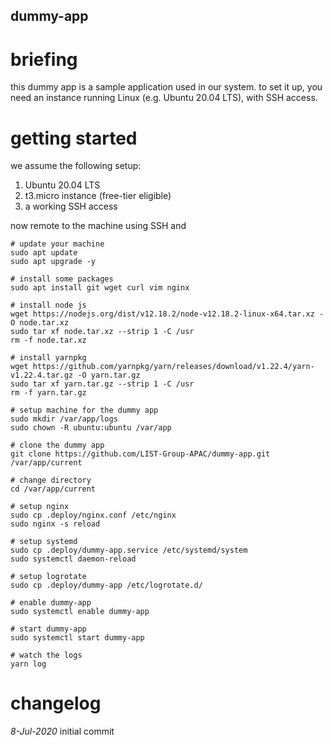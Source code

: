 dummy-app
---

# briefing

this dummy app is a sample application used in our system. to set it up, you need an instance running Linux (e.g. Ubuntu 20.04 LTS), with SSH access.

# getting started

we assume the following setup:

1. Ubuntu 20.04 LTS
2. t3.micro instance (free-tier eligible)
3. a working SSH access


now remote to the machine using SSH and
```
# update your machine
sudo apt update
sudo apt upgrade -y

# install some packages
sudo apt install git wget curl vim nginx

# install node js
wget https://nodejs.org/dist/v12.18.2/node-v12.18.2-linux-x64.tar.xz -O node.tar.xz
sudo tar xf node.tar.xz --strip 1 -C /usr
rm -f node.tar.xz

# install yarnpkg
wget https://github.com/yarnpkg/yarn/releases/download/v1.22.4/yarn-v1.22.4.tar.gz -O yarn.tar.gz
sudo tar xf yarn.tar.gz --strip 1 -C /usr
rm -f yarn.tar.gz

# setup machine for the dummy app
sudo mkdir /var/app/logs
sudo chown -R ubuntu:ubuntu /var/app

# clone the dummy app
git clone https://github.com/LIST-Group-APAC/dummy-app.git /var/app/current

# change directory
cd /var/app/current

# setup nginx
sudo cp .deploy/nginx.conf /etc/nginx
sudo nginx -s reload

# setup systemd
sudo cp .deploy/dummy-app.service /etc/systemd/system
sudo systemctl daemon-reload

# setup logrotate
sudo cp .deploy/dummy-app /etc/logrotate.d/

# enable dummy-app
sudo systemctl enable dummy-app

# start dummy-app
sudo systemctl start dummy-app

# watch the logs
yarn log
```

# changelog

*8-Jul-2020* initial commit
